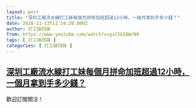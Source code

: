 ```yaml
---
layout: post
title: "深圳工廠流水線打工妹每個月拼命加班超過12小時，一個月拿到手多少錢？"
date: 2020-11-13T11:54:20.000Z
author: 打工妹四妹
from: https://www.youtube.com/watch?v=giC5GI8WrN8
tags: [ 打工妹四妹 ]
categories: [ 打工妹四妹 ]
---
```

<!--1605268460000-->
[深圳工廠流水線打工妹每個月拼命加班超過12小時，一個月拿到手多少錢？](https://www.youtube.com/watch?v=giC5GI8WrN8)
------

<div>
歡迎訂閱關注！
</div>
